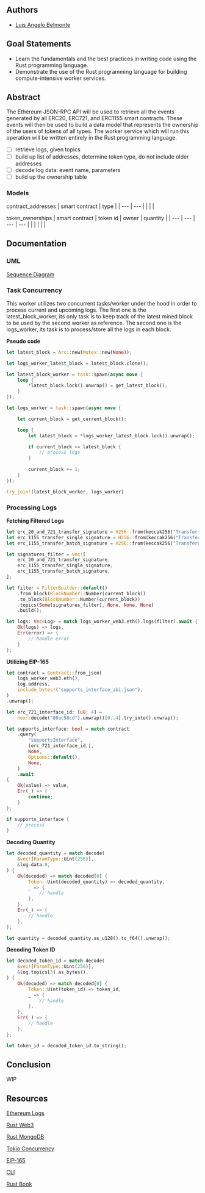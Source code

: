 ## Authors

* [Luis Angelo Belmonte](https://app.identifi.com/profile/00236e0afcb95d8c3519bfe9eb6c89c8)

## Goal Statements

* Learn the fundamentals and the best practices in writing code using the Rust programming language.
* Demonstrate the use of the Rust programming language for building compute-intensive worker services.

## Abstract

The Ethereum JSON-RPC API will be used to retrieve all the events generated by all ERC20, ERC721, and ERC1155 smart contracts. These events will then be used to build a data model that represents the ownership of the users of tokens of all types. The worker service which will run this operation will be written entirely in the Rust programming language.

- [ ] retrieve logs, given topics
- [ ] build up list of addresses, determine token type, do not include older addresses
- [ ] decode log data: event name, parameters
- [ ] build up the ownership table

### Models

contract_addresses
| smart contract | type |
| --- | --- |
|     |     |

token_ownerships
| smart contract | token id | owner | quantity |
| --- | --- | --- | --- |
|     |     |     |     |

## Documentation

### UML
[Sequence Diagram](https://lucid.app/lucidchart/3246471e-80c4-4707-91c5-59e80803c565/edit?invitationId=inv_1e716336-e72e-409a-9690-1025220264ab)

### Task Concurrency
This worker utilizes two concurrent tasks/worker under the hood in order to process current and upcoming logs. The first one is the latest_block_worker, its only task is to keep track of the latest mined block to be used by the second worker as reference. The second one is the logs_worker, its task is to process/store all the logs in each block. 

**Pseudo code**
```rust
let latest_block = Arc::new(Mutex::new(None));

let logs_worker_latest_block = latest_block.clone();

let latest_block_worker = task::spawn(async move {
    loop {
        *latest_block.lock().unwrap() = get_latest_block();
    }
});

let logs_worker = task::spawn(async move {

    let current_block = get_current_block();

    loop {
        let latest_block = *logs_worker_latest_block.lock().unwrap();

        if current_block <= latest_block {
            // process logs
        }
        
        current_block += 1;
    }
});

try_join!(latest_block_worker, logs_worker)
```

### Processing Logs
**Fetching Filtered Logs**
```rust
let erc_20_and_721_transfer_signature = H256::from(keccak256("Transfer(address,address,uint256)".as_bytes()));
let erc_1155_transfer_single_signature = H256::from(keccak256("TransferSingle(address,address,address,uint256,uint256)".as_bytes()));
let erc_1155_transfer_batch_signature = H256::from(keccak256("TransferBatch(addressaddress,address,uint256[],uint256[])".as_bytes()));

let signatures_filter = vec![
    erc_20_and_721_transfer_signature,
    erc_1155_transfer_single_signature,
    erc_1155_transfer_batch_signature,
];

let filter = FilterBuilder::default()
    .from_block(BlockNumber::Number(current_block))
    .to_block(BlockNumber::Number(current_block))
    .topics(Some(signatures_filter), None, None, None)
    .build();

let logs: Vec<Log> = match logs_worker_web3.eth().logs(filter).await {
    Ok(logs) => logs,
    Err(error) => {
        // handle error
    }
};
```

**Utilizing EIP-165**
```rust
let contract = Contract::from_json(
    logs_worker_web3.eth(),
    log.address,
    include_bytes!("supports_interface_abi.json"),
)
.unwrap();

let erc_721_interface_id: [u8; 4] =
    hex::decode("80ac58cd").unwrap()[0..4].try_into().unwrap();

let supports_interface: bool = match contract
    .query(
        "supportsInterface",
        (erc_721_interface_id,),
        None,
        Options::default(),
        None,
    )
    .await
{
    Ok(value) => value,
    Err(_) => {
        continue;
    }
};

if supports_interface {
    // process
}
```

**Decoding Quantity**
```rust
let decoded_quantity = match decode(
    &vec![ParamType::Uint(256)],
    &log.data.0,
) {
    Ok(decoded) => match decoded[0] {
        Token::Uint(decoded_quantity) => decoded_quantity,
        _ => {
            // handle
        },
    },
    Err(_) => {
        // handle
    },
};

let quantity = decoded_quantity.as_u128().to_f64().unwrap();
```

**Decoding Token ID**
```rust
let decoded_token_id = match decode(
    &vec![ParamType::Uint(256)],
    &log.topics[3].as_bytes(),
) {
    Ok(decoded) => match decoded[0] {
        Token::Uint(token_id) => token_id,
        _ => {
            // handle
        },
    },
    Err(_) => {
        // handle
    },
};

let token_id = decoded_token_id.to_string();
```

## Conclusion
WIP

## Resources

[Ethereum Logs](https://medium.com/mycrypto/understanding-event-logs-on-the-ethereum-blockchain-f4ae7ba50378)

[Rust Web3](https://tms-dev-blog.com/rust-web3-token-transactions-from-blocks/)

[Rust MongoDB](https://www.mongodb.com/developer/quickstart/rust-crud-tutorial/)

[Tokio Concurrency](https://docs.rs/tokio/0.2.4/tokio/task/index.html)

[EIP-165](https://eips.ethereum.org/EIPS/eip-165)

[CLI](https://docs.rs/clap/latest/clap/)

[Rust Book](https://doc.rust-lang.org/book/)